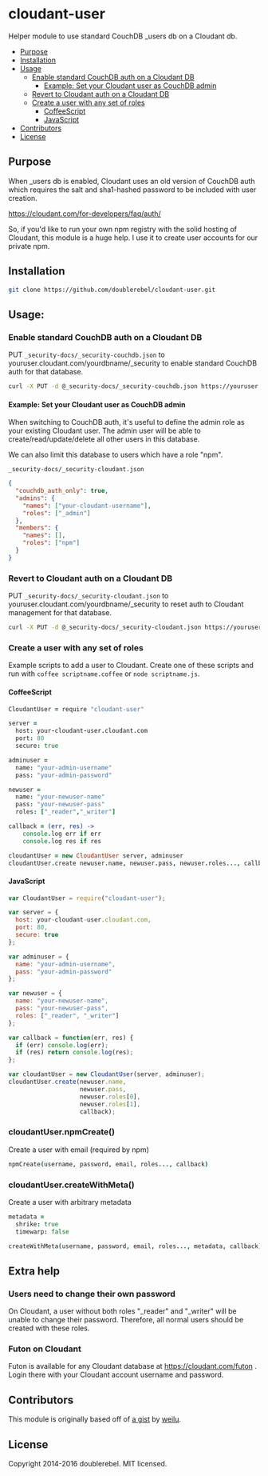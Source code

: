 # cloudant-user

Helper module to use standard CouchDB _users db on a Cloudant db.

* [Purpose](#purpose)
* [Installation](#installation)
* [Usage](#usage)
  - [Enable standard CouchDB auth on a Cloudant DB](#enable-standard-couchdb-auth-on-a-cloudant-db)
    + [Example: Set your Cloudant user as CouchDB admin](#example-set-your-cloudant-user-as-couchdb-admin)
  - [Revert to Cloudant auth on a Cloudant DB](#revert-to-cloudant-auth-on-a-cloudant-db)
  - [Create a user with any set of roles](#create-a-user-with-any-set-of-roles)
    + [CoffeeScript](#coffeescript)
    + [JavaScript](#javascript)
* [Contributors](#contributors)
* [License](#license)

## Purpose
When _users db is enabled, Cloudant uses an old version of CouchDB auth which requires the salt and sha1-hashed password to be included with user creation.

https://cloudant.com/for-developers/faq/auth/

So, if you'd like to run your own npm registry with the solid hosting of Cloudant, this module is a huge help.  I use it to create user accounts for our private npm.

## Installation
```sh
git clone https://github.com/doublerebel/cloudant-user.git
```

## Usage:

### Enable standard CouchDB auth on a Cloudant DB
PUT `_security-docs/_security-couchdb.json` to youruser.cloudant.com/yourdbname/_security to enable standard CouchDB auth for that database.

```sh
curl -X PUT -d @_security-docs/_security-couchdb.json https://youruser.cloudant.com/yourdbname/_security
```

#### Example: Set your Cloudant user as CouchDB admin
When switching to CouchDB auth, it's useful to define the admin role as your existing Cloudant user.  The admin user will be able to create/read/update/delete all other users in this database.

We can also limit this database to users which have a role "npm".

`_security-docs/_security-cloudant.json`
```json
{
  "couchdb_auth_only": true,
  "admins": {
    "names": ["your-cloudant-username"],
    "roles": ["_admin"]
  },
  "members": {
    "names": [],
    "roles": ["npm"]
  }
}
```

### Revert to Cloudant auth on a Cloudant DB
PUT `_security-docs/_security-cloudant.json` to youruser.cloudant.com/yourdbname/_security to reset auth to Cloudant management for that database.

```sh
curl -X PUT -d @_security-docs/_security-cloudant.json https://youruser.cloudant.com/yourdbname/_security
```

### Create a user with any set of roles
Example scripts to add a user to Cloudant.  Create one of these scripts and run with `coffee scriptname.coffee` or `node scriptname.js`.

#### CoffeeScript
```coffee
CloudantUser = require "cloudant-user"

server =
  host: your-cloudant-user.cloudant.com
  port: 80
  secure: true

adminuser =
  name: "your-admin-username"
  pass: "your-admin-password"

newuser =
  name: "your-newuser-name"
  pass: "your-newuser-pass"
  roles: ["_reader","_writer"]

callback = (err, res) ->
    console.log err if err
    console.log res if res

cloudantUser = new CloudantUser server, adminuser
cloudantUser.create newuser.name, newuser.pass, newuser.roles..., callback
```

#### JavaScript
```js
var CloudantUser = require("cloudant-user");

var server = {
  host: your-cloudant-user.cloudant.com,
  port: 80,
  secure: true
};

var adminuser = {
  name: "your-admin-username",
  pass: "your-admin-password"
};

var newuser = {
  name: "your-newuser-name",
  pass: "your-newuser-pass",
  roles: ["_reader", "_writer"]
};

var callback = function(err, res) {
  if (err) console.log(err);
  if (res) return console.log(res);
};

var cloudantUser = new CloudantUser(server, adminuser);
cloudantUser.create(newuser.name,
                    newuser.pass,
                    newuser.roles[0],
                    newuser.roles[1],
                    callback);
```

### cloudantUser.npmCreate()
Create a user with email (required by npm)
```coffee
npmCreate(username, password, email, roles..., callback)
```

### cloudantUser.createWithMeta()
Create a user with arbitrary metadata
```coffee
metadata =
  shrike: true
  timewarp: false

createWithMeta(username, password, email, roles..., metadata, callback)
```

## Extra help

### Users need to change their own password
On Cloudant, a user without both roles "_reader" and "_writer" will be unable to change their password.  Therefore, all normal users should be created with these roles.

### Futon on Cloudant
Futon is available for any Cloudant database at https://cloudant.com/futon .  Login there with your Cloudant account username and password.

## Contributors

This module is originally based off of [a gist](https://gist.github.com/weilu/10445007) by [weilu](https://github.com/weilu).

## License
Copyright 2014-2016 doublerebel.  MIT licensed.
